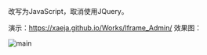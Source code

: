 改写为JavaScript，取消使用JQuery。

演示：https://xaeja.github.io/Works/Iframe_Admin/
效果图：

![main](https://github.com/user-attachments/assets/81c24747-651f-4de9-af0b-f09741aeed69)

